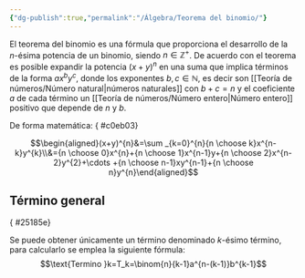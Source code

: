 ```yaml
---
{"dg-publish":true,"permalink":"/Álgebra/Teorema del binomio/"}
---
```


El teorema del binomio es una fórmula que proporciona el desarrollo de la $n$-ésima potencia de un binomio, siendo $n\in \mathbb{Z}^{+}$. De acuerdo con el teorema es posible expandir la potencia $(x+y)^{n}$ en una suma que implica términos de la forma $ax^{b}y^{c}$, donde los exponentes $b,c \in \mathbb{N}$, es decir son [[Teoría de números/Número natural\|números naturales]] con $b+c=n$ y el coeficiente $a$ de cada término un [[Teoría de números/Número entero\|Número entero]] positivo que depende de $n$ y $b$. 

De forma matemática: 
{ #c0eb03}


$$\begin{aligned}(x+y)^{n}&=\sum _{k=0}^{n}{n \choose k}x^{n-k}y^{k}\\&={n \choose 0}x^{n}+{n \choose 1}x^{n-1}y+{n \choose 2}x^{n-2}y^{2}+\cdots +{n \choose n-1}xy^{n-1}+{n \choose n}y^{n}\end{aligned}$$
## Término general
{ #25185e}


Se puede obtener únicamente un término denominado $k$-ésimo término, para calcularlo se emplea la siguiente fórmula: 
$$\text{Termino }k=T_k=\binom{n}{k-1}a^{n-(k-1)}b^{k-1}$$